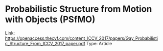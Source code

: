 # Probabilistic Structure from Motion with Objects (PSfMO)

Link: https://openaccess.thecvf.com/content_ICCV_2017/papers/Gay_Probabilistic_Structure_From_ICCV_2017_paper.pdf
Type: Article